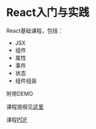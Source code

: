 React入门与实践
==========

React基础课程，包括：

* JSX
* 组件
* 属性
* 事件
* 状态
* 组件组装

附带DEMO

课程提纲见[这里](https://github.com/hkongm/ReactGuide/blob/master/outline.md)

课程[PDF](https://github.com/hkongm/ReactGuide/blob/master/%5B技术分享%5DReact入门和实战.pdf)
